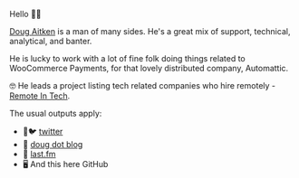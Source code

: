 Hello 👋🏻

[Doug Aitken](https://www.dougaitken.co.uk) is a man of many sides. He's a great mix of support, technical, analytical, and banter.

He is lucky to work with a lot of fine folk doing things related to WooCommerce Payments, for that lovely distributed company, Automattic.

🤓 He leads a project listing tech related companies who hire remotely - [Remote In Tech](https://remoteintech.company/).

The usual outputs apply:
* 💬🐦 [twitter](https://twitter.com/dougaitken)
* 📝 [doug dot blog](https://doug.blog)
* 🎵 [last.fm](https://last.fm/user/takealeft)
* 🖥️ And this here GitHub
